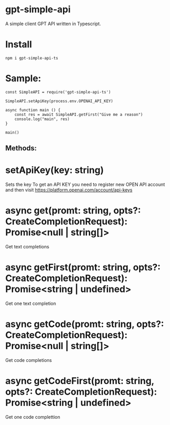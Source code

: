 # gpt-simple-api
A simple client GPT API written in Typescript.

# Install
```
npm i gpt-simple-api-ts
```

# Sample:

```
const SimpleAPI = require('gpt-simple-api-ts')

SimpleAPI.setApiKey(process.env.OPENAI_API_KEY)

async function main () {
    const res = await SimpleAPI.getFirst("Give me a reason")
    console.log("main", res)
}

main()
```

## Methods:

# setApiKey(key: string)

Sets the key
To get an API KEY you need to register new OPEN API account and then visit https://platform.openai.com/account/api-keys

# async get(promt: string, opts?: CreateCompletionRequest): Promise<null | string[]>

Get text completions

# async getFirst(promt: string, opts?: CreateCompletionRequest): Promise<string | undefined>

Get one text completion

# async getCode(promt: string, opts?: CreateCompletionRequest): Promise<null | string[]>

Get code completions

# async getCodeFirst(promt: string, opts?: CreateCompletionRequest): Promise<string | undefined>

Get one code complettion
